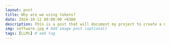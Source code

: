 ```yaml
---
layout: post
title: Why are we using tokens?
date: 2024-10-12 00:00:00 +0300
description: This is a post that will document my project to create a new type of LLM that autoregresses over embedding space rather than token space
img: software.jpg # Add image post (optional)
tags: [LLMs] # add tag
---
```


